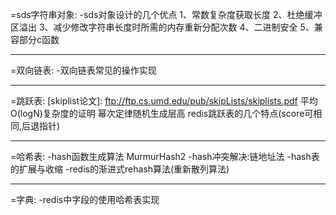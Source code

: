 
=sds字符串对象:
    -sds对象设计的几个优点
        1、常数复杂度获取长度
        2、杜绝缓冲区溢出
        3、减少修改字符串长度时所需的内存重新分配次数
        4、二进制安全
        5、兼容部分c函数
***
=双向链表:
    -双向链表常见的操作实现
***
=跳跃表:
    [skiplist论文]:  ftp://ftp.cs.umd.edu/pub/skipLists/skiplists.pdf
    平均O(logN)复杂度的证明 
    幂次定律随机生成层高
    redis跳跃表的几个特点(score可相同,后退指针)
***
=哈希表:
    -hash函数生成算法 MurmurHash2
    -hash冲突解决:链地址法
    -hash表的扩展与收缩
    -redis的渐进式rehash算法(重新散列算法)
***
=字典:
    -redis中字段的使用哈希表实现
